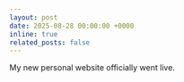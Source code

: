 ```yaml
---
layout: post
date: 2025-08-28 00:00:00 +0000 
inline: true
related_posts: false
---
```

My new personal website officially went live.



